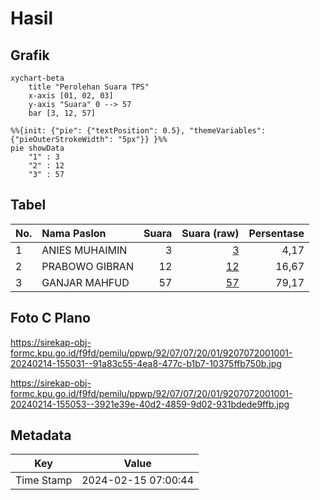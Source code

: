 # Hasil

## Grafik

```mermaid
xychart-beta
    title "Perolehan Suara TPS"
    x-axis [01, 02, 03]
    y-axis "Suara" 0 --> 57
    bar [3, 12, 57]
```

```mermaid
%%{init: {"pie": {"textPosition": 0.5}, "themeVariables": {"pieOuterStrokeWidth": "5px"}} }%%
pie showData
    "1" : 3
    "2" : 12
    "3" : 57
```

## Tabel

| No. | Nama Paslon    | Suara | Suara (raw) | Persentase |
|:--- |:-------------- | -----:| -----------:| ----------:|
| 1   | ANIES MUHAIMIN | 3     | [3][p-1]    | 4,17       |
| 2   | PRABOWO GIBRAN | 12    | [12][p-2]   | 16,67      |
| 3   | GANJAR MAHFUD  | 57    | [57][p-3]   | 79,17      |


[p-1]: https://github.com/gigit-pemilu/pemilu-2024-92-papua-barat/blob/main/pilpres/hitung-suara/sub/92-papua-barat/sub/07-teluk-wondama/sub/07-naikere/sub/2001-wosimi/sub/001-tps/sub/paslon-1.txt
[p-2]: https://github.com/gigit-pemilu/pemilu-2024-92-papua-barat/blob/main/pilpres/hitung-suara/sub/92-papua-barat/sub/07-teluk-wondama/sub/07-naikere/sub/2001-wosimi/sub/001-tps/sub/paslon-2.txt
[p-3]: https://github.com/gigit-pemilu/pemilu-2024-92-papua-barat/blob/main/pilpres/hitung-suara/sub/92-papua-barat/sub/07-teluk-wondama/sub/07-naikere/sub/2001-wosimi/sub/001-tps/sub/paslon-3.txt

## Foto C Plano

https://sirekap-obj-formc.kpu.go.id/f9fd/pemilu/ppwp/92/07/07/20/01/9207072001001-20240214-155031--91a83c55-4ea8-477c-b1b7-10375ffb750b.jpg

https://sirekap-obj-formc.kpu.go.id/f9fd/pemilu/ppwp/92/07/07/20/01/9207072001001-20240214-155053--3921e39e-40d2-4859-9d02-931bdede9ffb.jpg


## Metadata

| Key        | Value               |
| ---------- | ------------------- |
| Time Stamp | 2024-02-15 07:00:44 |



